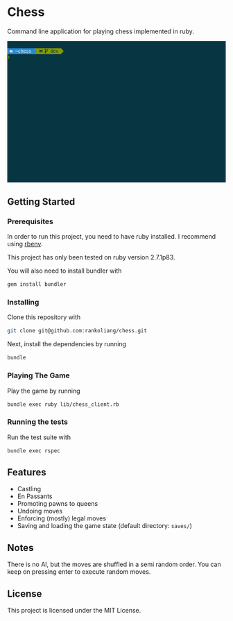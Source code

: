 # Chess

Command line application for playing chess implemented in ruby.

![Chess gameplay demo](images/chess_demo.gif)

## Getting Started

### Prerequisites
In order to run this project, you need to have ruby installed. I recommend using [rbenv](https://github.com/rbenv/rbenv).

This project has only been tested on ruby version 2.7.1p83.

You will also need to install bundler with
```bash
gem install bundler
```

### Installing

Clone this repository with
```bash
git clone git@github.com:rankoliang/chess.git
```
Next, install the dependencies by running
```bash
bundle
```

### Playing The Game

Play the game by running
```bash
bundle exec ruby lib/chess_client.rb
```

### Running the tests

Run the test suite with
```bash
bundle exec rspec
```

## Features
- Castling
- En Passants
- Promoting pawns to queens
- Undoing moves
- Enforcing (mostly) legal moves
- Saving and loading the game state (default directory: `saves/`)

## Notes
There is no AI, but the moves are shuffled in a semi random order. You can keep on pressing enter to execute random moves.

## License
This project is licensed under the MIT License.

